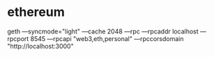 # ethereum
geth —syncmode="light" —cache 2048 —rpc —rpcaddr localhost —rpcport 8545 —rpcapi "web3,eth,personal" —rpccorsdomain "http://localhost:3000"
